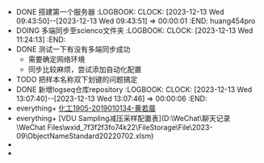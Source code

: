 - DONE 搭建第一个服务器
  :LOGBOOK:
  CLOCK: [2023-12-13 Wed 09:43:50]--[2023-12-13 Wed 09:43:51] =>  00:00:01
  :END:
  huang454pro
- DOING 多端同步至scienco文件夹
  :LOGBOOK:
  CLOCK: [2023-12-13 Wed 11:24:13]
  :END:
- DONE 测试一下有没有多端同步成功
	- 需要确定网络环境
	- 同步比较麻烦，尝试添加自动化配置
- TODO 把样本名称双下划键的问题搞定
- DONE 新增logseq仓库repository
  :LOGBOOK:
  CLOCK: [2023-12-13 Wed 13:07:40]--[2023-12-13 Wed 13:07:46] =>  00:00:06
  :END:
- everything+ [化工1905-2019010134-黄若晨](C:/Users/huang/Desktop/毕设/化工1905-2019010134-黄若晨.docx)
- everything+ [VDU Sampling减压采样配置表](D:\WeChat\聊天记录\WeChat Files\wxid_7f3f2f3fo74k22\FileStorage\File\2023-09\ObjectNameStandard20220702.xlsm)
-
-